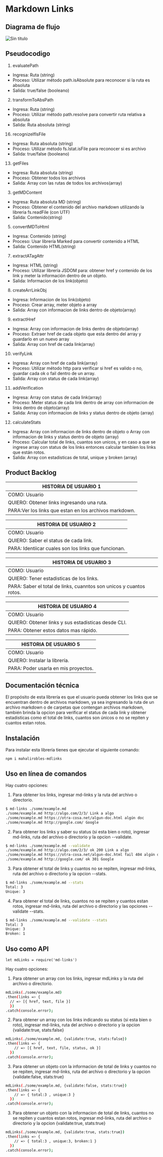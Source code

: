 # Markdown Links

## Diagrama de flujo

![Sin titulo](img/flujo.jpeg)


## Pseudocodigo

1. evaluatePath 
- Ingresa: Ruta (string)
- Proceso: Utilizar método path.isAbsolute para reconocer si la ruta es absoluta
- Salida: true/false (booleano)

2. transformToAbsPath
- Ingresa: Ruta (string)
- Proceso: Utilizar método path.resolve para convertir ruta relativa a absoluta
- Salida: Ruta absoluta (string)

16. recognizeIfIsFile
- Ingresa: Ruta absoluta (string)
- Proceso: Utilizar método fs.lstat.isFile para reconocer si es archivo
- Salida: true/false (booleano)

13. getFiles
- Ingresa: Ruta absoluta (string)
- Proceso: Obtener todos los archivos
- Salida: Array con las rutas de todos los archivos(array)

3. getMDContent
- Ingresa: Ruta absoluta MD (string)
- Proceso: Obtener el contenido del archivo markdown utilizando la libreria fs.readFile (con UTF)
- Salida: Contenido(string)

5. convertMDToHtml
- Ingresa: Contenido (string)
- Proceso: Usar librería Marked para convertir contenido a HTML
- Salida: Contenido HTML(string)

7. extractATagAttr
- Ingresa: HTML (string)
- Proceso: Utilizar librería JSDOM para: obtener href y contenido de los link y meter la información dentro de un objeto.
- Salida: Informacion de los link(objeto)

8. createArrLinkObj
- Ingresa: Informacion de los link(objeto)
- Proceso: Crear array, meter objeto a array
- Salida: Array con informacion de links dentro de objeto(array)

9. extractHref
- Ingresa: Array con informacion de links dentro de objeto(array)
- Proceso: Extraer href de cada objeto que esta dentro del array y guardarlo en un nuevo array
- Salida: Array con href de cada link(array)

10. verifyLink
- Ingresa: Array con href de cada link(array)
- Proceso: Utilizar método http para verificar si href es valido o no, guardar cada ok o fail dentro de un array.
- Salida: Array con status de cada link(array)

11. addVerification
- Ingresa: Array con status de cada link(array)
- Proceso: Meter status de cada link dentro de array con informacion de links dentro de objeto(array)
- Salida: Array con informacion de links y status dentro de objeto (array)

12. calculateStats
- Ingresa: Array con informacion de links dentro de objeto o Array con informacion de links y status dentro de objeto (array)
- Proceso: Calcular total de links, cuantos son unicos, y en caso a que se ingrese array con status de los links entonces calcular tambien los links que están rotos.
- Salida: Array con estadisticas de total, unique y broken (array)

## Product Backlog

|HISTORIA DE USUARIO 1|
| --------------------- |
|COMO: Usuario|         
|QUIERO: Obtener links ingresando una ruta.|              
|PARA:Ver los links que estan en los archivos markdown.|

|HISTORIA DE USUARIO 2|
| --------------------- |
|COMO: Usuario|         
|QUIERO: Saber el status de cada link.|              
|PARA: Identiicar cuales son los links que funcionan.|

|HISTORIA DE USUARIO 3|
| --------------------- |
|COMO: Usuario|         
|QUIERO: Tener estadisticas de los links.|              
|PARA: Saber el total de links, cuanntos son unicos y cuantos rotos.|

|HISTORIA DE USUARIO 4|
| --------------------- |
|COMO: Usuario|         
|QUIERO: Obtener links y sus estadisticas desde CLI.|              
|PARA: Obtener estos datos mas rápido.|

|HISTORIA DE USUARIO 5|
| --------------------- |
|COMO: Usuario|         
|QUIERO: Instalar la librería.|              
|PARA: Poder usarla en mis proyectos.|

## Documentación técnica

El propósito de esta librería es que el usuario pueda obtener los links que se encuentran dentro de archivos markdown, ya sea ingresando la ruta de un archivo markdown o de carpetas que contengan archivos markdown, también brinda la opcion para verificar el status de cada link y obtener estadisticas como el total de links, cuantos son únicos o no se repiten y cuantos estan rotos.

## Instalación

Para instalar esta librería tienes que ejecutar el siguiente comando:

`npm i mahalirobles-mdlinks`

## Uso en línea de comandos

Hay cuatro opciones:

1. Para obtener los links, ingresar md-links y la ruta del archivo o directorio.

```sh
$ md-links ./some/example.md
./some/example.md http://algo.com/2/3/ Link a algo
./some/example.md https://otra-cosa.net/algun-doc.html algún doc
./some/example.md http://google.com/ Google
```

2. Para obtener los links y saber su status (si esta bien o roto), ingresar md-links, ruta del archivo o directorio y la opcion --validate.

```sh
$ md-links ./some/example.md --validate
./some/example.md http://algo.com/2/3/ ok 200 Link a algo
./some/example.md https://otra-cosa.net/algun-doc.html fail 404 algún doc
./some/example.md http://google.com/ ok 301 Google
```

3. Para obtener el total de links y cuantos no se repiten, ingresar md-links, ruta del archivo o directorio y la opcion --stats.

```sh
$ md-links ./some/example.md --stats
Total: 3
Unique: 3
```

4. Para obtener el total de links, cuantos no se repiten y cuantos estan rotos, ingresar md-links, ruta del archivo o directorio y las opciones --validate --stats.

```sh
$ md-links ./some/example.md --validate --stats
Total: 3
Unique: 3
Broken: 1
```

## Uso como API

`let mdLinks = require('md-links')`

Hay cuatro opciones:

1. Para obtener un array con los links, ingresar mdLinks y la ruta del archivo o directorio.

```sh
mdLinks(./some/example.md)
.then(links => {
  // => [{ href, text, file }]
  })
.catch(console.error);
```

2. Para obtener un array con los links indicando su status (si esta bien o roto), ingresar md-links, ruta del archivo o directorio y la opcion {validate:true, stats:false}

```sh
mdLinks(./some/example.md, {validate:true, stats:false})
.then(links => {
    // => [{ href, text, file, status, ok }]
  })
.catch(console.error);
```

3. Para obtener un objeto con la informacion de total de links y cuantos no se repiten, ingresar md-links, ruta del archivo o directorio y la opcion {validate:false, stats:true}

```sh
mdLinks(./some/example.md, {validate:false, stats:true})
.then(links => {
    // => { total:3 , unique:3 }
  })
.catch(console.error);
```

3. Para obtener un objeto con la informacion de total de links, cuantos no se repiten y cuantos estan rotos, ingresar md-links, ruta del archivo o directorio y la opcion {validate:true, stats:true}

```sh
mdLinks(./some/example.md, {validate:true, stats:true})
.then(links => {
    // => { total:3 , unique:3, broken:1 }
  })
.catch(console.error);
```







